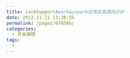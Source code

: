 ```yaml
---
title: LockSupport#park&unpark应用及其源码分析
date: 2022-11-21 13:38:55
permalink: /pages/67858b/
categories:
  - 并发编程
tags:
  - 
---
```

